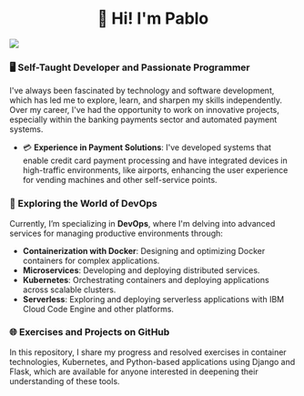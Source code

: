 <div align="center">
<h1 align="center">👋 Hi! I'm Pablo</h1>
</div>
<img src="https://imgur.com/bo1yN6g.png">

### 🖥️ Self-Taught Developer and Passionate Programmer

I've always been fascinated by technology and software development, which has led me to explore, learn, and sharpen my skills independently. Over my career, I've had the opportunity to work on innovative projects, especially within the banking payments sector and automated payment systems.

- 💳 **Experience in Payment Solutions**: I've developed systems that enable credit card payment processing and have integrated devices in high-traffic environments, like airports, enhancing the user experience for vending machines and other self-service points.
  
### 🚀 Exploring the World of DevOps

Currently, I’m specializing in **DevOps**, where I'm delving into advanced services for managing productive environments through:
- **Containerization with Docker**: Designing and optimizing Docker containers for complex applications.
- **Microservices**: Developing and deploying distributed services.
- **Kubernetes**: Orchestrating containers and deploying applications across scalable clusters.
- **Serverless**: Exploring and deploying serverless applications with IBM Cloud Code Engine and other platforms.

### 🌐 Exercises and Projects on GitHub

In this repository, I share my progress and resolved exercises in container technologies, Kubernetes, and Python-based applications using Django and Flask, which are available for anyone interested in deepening their understanding of these tools.

